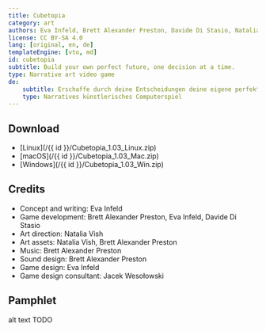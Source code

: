 ```yaml
---
title: Cubetopia
category: art
authors: Eva Infeld, Brett Alexander Preston, Davide Di Stasio, Natalia Vish, Jacek Wesołowski
license: CC BY-SA 4.0
lang: [original, en, de]
templateEngine: [vto, md]
id: cubetopia
subtitle: Build your own perfect future, one decision at a time.
type: Narrative art video game
de:
    subtitle: Erschaffe durch deine Entscheidungen deine eigene perfekte Zukunft.
    type: Narratives künstlerisches Computerspiel
---
```


## Download

- [Linux](/{{ id }}/Cubetopia_1.03_Linux.zip)
- [macOS](/{{ id }}/Cubetopia_1.03_Mac.zip)
- [Windows](/{{ id }}/Cubetopia_1.03_Win.zip)

## Credits

- Concept and writing: Eva Infeld
- Game development: Brett Alexander Preston, Eva Infeld, Davide Di Stasio
- Art direction: Natalia Vish
- Art assets: Natalia Vish, Brett Alexander Preston
- Music: Brett Alexander Preston
- Sound design: Brett Alexander Preston
- Game design: Eva Infeld
- Game design consultant: Jacek Wesołowski

## Pamphlet

<object data="/{{ id }}/cubetopia references and metaphors.pdf" type="application/pdf" width="100%" height="800">alt text TODO</object>
